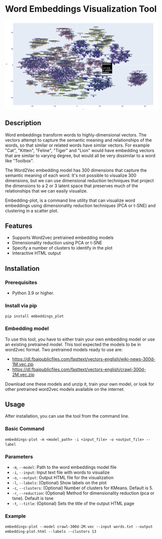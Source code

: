 # Word Embeddings Visualization Tool

![example-plot](https://raw.githubusercontent.com/robert-mcdermott/embeddings_plot/main/images/example.png)

## Description

Word embeddings transform words to highly-dimensional vectors. The vectors attempt to capture the semantic meaning and relationships of the words, so that similar or related words have similar vectors. For example "Cat", "Kitten", "Feline", "Tiger" and "Lion" would have embedding vectors that are similar to varying degree, but would all be very dissimilar to a word like "Toolbox".

The Word2Vec embedding model has 300 dimensions that capture the semantic meaning of each word. It's not possible to visualize 300 dimensions, but we can use dimensional reduction techniques that project the dimensions to a 2 or 3 latent space that preserves much of the relationships that we can easily visualize. 

Embedding-plot, is a command line utility that can visualize word embeddings using dimensionality reduction techniques (PCA or t-SNE) and clustering in a scatter plot. 

## Features

- Supports Word2vec pretrained embedding models 
- Dimensionality reduction using PCA or t-SNE
- Specify a number of clusters to identify in the plot
- Interactive HTML output

## Installation

### Prerequisites
- Python 3.9 or higher.

### Install via pip
```
pip install embeddings_plot 
```

### Embedding model

To use this tool, you have to either train your own embedding model or use an existing pretrained model. This tool expected the models to be in word2vec format. Two pretrained models ready to use are:

- https://dl.fbaipublicfiles.com/fasttext/vectors-english/wiki-news-300d-1M.vec.zip
- https://dl.fbaipublicfiles.com/fasttext/vectors-english/crawl-300d-2M.vec.zip

Download one these models and unzip it, train your own model, or look for other pretrained word2vec models available on the internet.

## Usage

After installation, you can use the tool from the command line.

### Basic Command
```
embeddings-plot -m <model_path> -i <input_file> -o <output_file> --label
```

### Parameters
- `-m`, `--model`: Path to the word embeddings model file
- `-i`, `--input`: Input text file with words to visualize
- `-o`, `--output`: Output HTML file for the visualization
- `-l`, `--labels`: (Optional) Show labels on the plot
- `-c`, `--clusters`: (Optional) Number of clusters for KMeans. Default is 5.
- `-r`, `--reduction`: (Optional) Method for dimensionality reduction (pca or tsne). Default is tsne
- `-t`, `--title`: (Optional) Sets the title of the output HTML page

### Example
```
embeddings-plot --model crawl-300d-2M.vec --input words.txt --output embedding-plot.html --labels --clusters 13 
```
